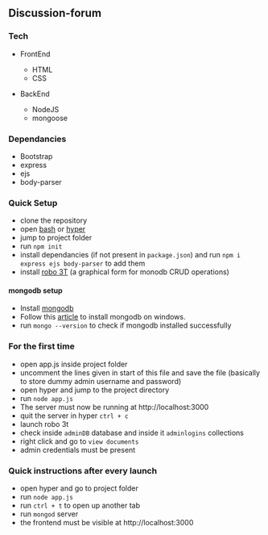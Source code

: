## Discussion-forum

### Tech

* FrontEnd
  * HTML
  * CSS

* BackEnd
  *  NodeJS
  * mongoose


### Dependancies

* Bootstrap
* express
* ejs
* body-parser


### Quick Setup

* clone the repository
* open [bash](https://git-scm.com/downloads) or [hyper](https://hyper.is/)
* jump to project folder
* run `npm init`
* install dependancies (if not present in `package.json`) and run `npm i express ejs body-parser` to add them
* install [robo 3T](https://robomongo.org/download) (a graphical form for monodb CRUD operations)


#### mongodb setup

* Install [mongodb](https://www.mongodb.com/download-center/community) 
* Follow this [article](https://medium.com/@LondonAppBrewery/how-to-download-install-mongodb-on-windows-4ee4b3493514) to install mongodb on windows.
* run `mongo --version` to check if mongodb installed successfully 


### For the first time

* open app.js inside project folder
* uncomment the lines given in start of this file and save the file
  (basically to store dummy admin username and password)
* open hyper and jump to the project directory
* run `node app.js`
* The server must now be running at http://localhost:3000
* quit the server in hyper `ctrl + c`
* launch robo 3t
* check inside `adminDB` database and inside it `adminlogins` collections
* right click and go to `view documents`
* admin credentials must be present

### Quick instructions after every launch

* open hyper and go to project folder
* run `node app.js`
* run `ctrl + t` to open up another tab
* run `mongod` server
* the frontend must be visible at http://localhost:3000